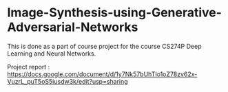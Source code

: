 # Image-Synthesis-using-Generative-Adversarial-Networks
This is done as a part of course project for the course CS274P Deep Learning and Neural Networks.

Project report : https://docs.google.com/document/d/1y7Nk57bUhTIo1oZ78zv62x-VuzrL_puT5oS5iusdw3k/edit?usp=sharing
